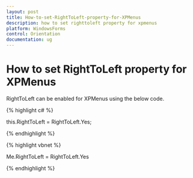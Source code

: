 ```yaml
---
layout: post
title: How-to-set-RightToLeft-property-for-XPMenus
description: how to set righttoleft property for xpmenus
platform: WindowsForms
control: Orientation
documentation: ug
---
```


# How to set RightToLeft property for XPMenus

RightToLeft can be enabled for XPMenus using the below code.

{% highlight c# %}

this.RightToLeft = RightToLeft.Yes;

{% endhighlight %}

{% highlight vbnet %}

Me.RightToLeft = RightToLeft.Yes

{% endhighlight %}

